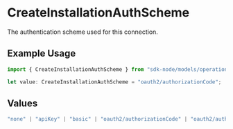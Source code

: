 # CreateInstallationAuthScheme

The authentication scheme used for this connection.

## Example Usage

```typescript
import { CreateInstallationAuthScheme } from "sdk-node/models/operations";

let value: CreateInstallationAuthScheme = "oauth2/authorizationCode";
```

## Values

```typescript
"none" | "apiKey" | "basic" | "oauth2/authorizationCode" | "oauth2/authorizationCodePKCE" | "oauth2/clientCredentials" | "oauth2/password"
```